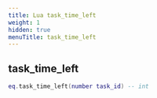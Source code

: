 ```yaml
---
title: Lua task_time_left
weight: 1
hidden: true
menuTitle: task_time_left
---
```

## task_time_left
```lua
eq.task_time_left(number task_id) -- int
```
